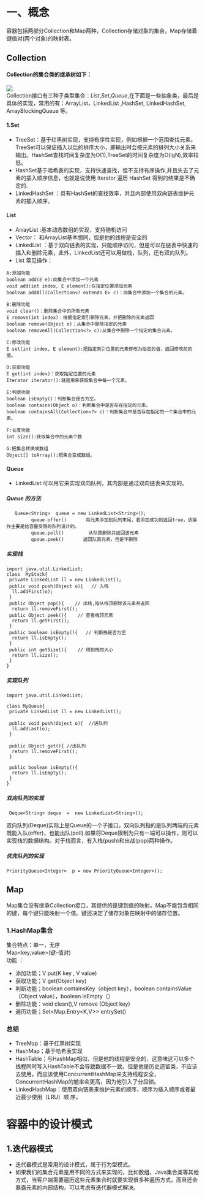 # 一、概念  
容器包括两部分Collection和Map两种，Collection存储对象的集合，Map存储着键值对(两个对象)的映射表。
## Collection 
#### Collection的集合类的继承树如下：

![](https://img-blog.csdnimg.cn/20190717224652123.png?x-oss-process=image/watermark,type_ZmFuZ3poZW5naGVpdGk,shadow_10,text_aHR0cHM6Ly9ibG9nLmNzZG4ubmV0L2phdmFlZV9nYW8=,size_16,color_FFFFFF,t_70)  
Collection接口有三种子类型集合：_*List*_,_*Set*_,_*Queue*_,在下面是一些抽象类，最后是具体的实现，常用的有：ArrayList，LinkedList ,HashSet, LinkedHashSet,  ArrayBlockingQueue 等。  
#### 1.Set  
* TreeSet：基于红黑树实现，支持有序性实现，例如根据一个范围查找元素。TreeSet可以保证插入以后的排序大小，即输出时会按元素的排列大小关系来输出。HashSet查找时间复杂度为O(1),TreeSet的时间复杂度为O(lgN),效率较低。  
* HashSet基于哈希表的实现，支持快速查找，但不支持有序操作,并且失去了元素的插⼊顺序信息，也就是说使⽤ Iterator 遍历 HashSet 得到的结果是不确定的.
* LinkedHashSet ：具有HashSet的查找效率，并且内部使用双向链表维护元素的插入顺序。  
  
#### List  
* ArrayList :基本动态数组的实现，支持随机访问
* Vector： 和ArrayList基本想同，但是他的线程是安全的
* LinkedList ：基于双向链表的实现，只能顺序访问，但是可以在链表中快速的插入和删除元素，此外，LinkedList还可以用做栈，队列，还有双向队列。  
* List 常见操作：  
``` 
A:添加功能
boolean add(E e):向集合中添加一个元素
void add(int index, E element):在指定位置添加元素
boolean addAll(Collection<? extends E> c)：向集合中添加一个集合的元素。
    
B:删除功能
void clear()：删除集合中的所有元素
E remove(int index)：根据指定索引删除元素，并把删除的元素返回
boolean remove(Object o)：从集合中删除指定的元素
boolean removeAll(Collection<?> c):从集合中删除一个指定的集合元素。

C:修改功能
E set(int index, E element):把指定索引位置的元素修改为指定的值，返回修改前的值。

D:获取功能
E get(int index)：获取指定位置的元素
Iterator iterator():就是用来获取集合中每一个元素。

E:判断功能
boolean isEmpty()：判断集合是否为空。
boolean contains(Object o)：判断集合中是否存在指定的元素。
boolean containsAll(Collection<?> c)：判断集合中是否存在指定的一个集合中的元素。

F:长度功能
int size():获取集合中的元素个数

G:把集合转换成数组
Object[] toArray():把集合变成数组。  
```  
#### Queue  
* LinkedList:可以用它来实现双向队列，其内部是通过双向链表来实现的。
##### Queue 的方法
```
   Queue<String>  queue = new LinkedList<String>();  
         queue.offer()       将元素添加到队列末尾，若添加成功则返回true，该操作主要是给容量受限的队列设计的。
         queue.poll()         从队首删除并返回该元素
         queue.peek()       返回队首元素，但是不删除 
```

##### 实现栈
```
import java.util.LinkedList;
class  MyStack{
 private LinkedList ll = new LinkedList();
 public void push(Object o){   // 入栈
  ll.addFirst(o);
 }
 public Object pop(){    // 出栈,指从栈顶删除该元素并返回
  return ll.removeFirst();
 public Object peek(){    // 查看栈顶元素
  return ll.getFirst();
 }
 public boolean isEmpty(){   // 判断栈是否为空
  return ll.isEmpty();
 }
 public int getSize(){    // 得到栈的大小
  return ll.size();
 }
}
```  
##### 实现队列  
```  
import java.util.LinkedList;

class MyQueue{
 private LinkedList ll = new LinkedList();
 
 public void push(Object o){  //进队列
  ll.addLast(o);
 }
 
 public Object get(){ //出队列
  return ll.removeFirst();
 }
 
 public boolean isEmpty(){
  return ll.isEmpty();
 }
}  
```    
##### 双向队列的实现  
```
 Deque<String> deque  =  new LinkedList<String>();
``` 
双向队列(Deque)实际上是Queue的一个子接口，双向队列指的是队列两端的元素既能入队(offer)，也能出队(poll).如果将Deque限制为只有一端可以操作，则可以实现栈的数据结构。对于栈而言，有入栈(push)和出战(pop)两种操作。
##### 优先队列的实现  
```
PriorityQueue<Integer>  p = new PriorityQueue<Integer>();  
``` 
## Map  
Map集合没有继承Collection接口，其提供的是键到值的映射。Map不能包含相同的键，每个键只能映射一个值。键还决定了储存对象在映射中的储存位置。
### 1.HashMap集合  
集合特点：单一，无序  
Map<key,value>(键-值对)  
功能 ：
* 添加功能；V put(K key , V value) 
* 获取功能；V get(Object key) 
* 判断功能；boolean containsKey（object key），boolean containsValue（Object value），boolean isEmpty（）
* 删除功能：void clean(),V remove (Object key)  
* 遍历功能；Set<Map.Entry<K,V>> entrySet()  
### 总结  
* TreeMap：基于红黑树实现  
* HashMap；基于哈希表实现
* HashTable；与HashMap相似，但是他的线程是安全的，这意味这可以多个线程同时写入HashTable不会导致数据不一致。但是他是历史遗留类，不应该去使用，而应该使用ConcurrentHashMap来支持线程安全，ConcurrentHashMap的魈率会更高，因为他引入了分段锁。  
* LinkedHashMap：使⽤双向链表来维护元素的顺序，顺序为插⼊顺序或者最近最少使⽤（LRU）顺
序。  
# 容器中的设计模式  
## 1.迭代器模式  
* 迭代器模式是常用的设计模式，属于行为型模式。
* 如果我们的集合元素是用不同的方式来实现的，比如数组，Java集合类等其他方式，当客户端需要遍历这些元素集合时就要实现很多种遍历方式，而且还会暴露元素的内部结构，可以考虑有迭代器模式解决。  
